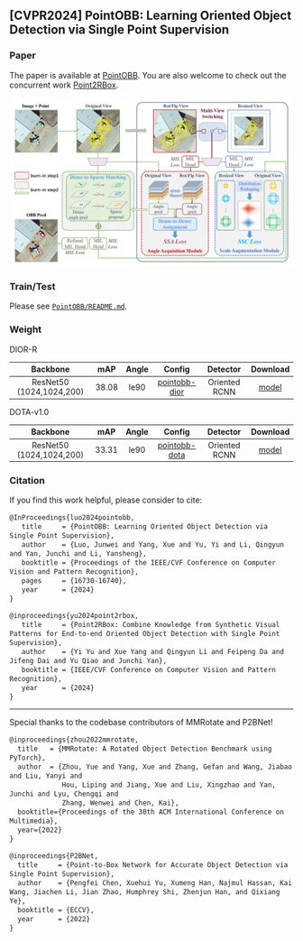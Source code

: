 ## [CVPR2024] PointOBB: Learning Oriented Object Detection via Single Point Supervision



### Paper
The paper is available at [PointOBB](https://openaccess.thecvf.com/content/CVPR2024/html/Luo_PointOBB_Learning_Oriented_Object_Detection_via_Single_Point_Supervision_CVPR_2024_paper.html). You are also welcome to check out the concurrent work [Point2RBox](https://openaccess.thecvf.com/content/CVPR2024/html/Yu_Point2RBox_Combine_Knowledge_from_Synthetic_Visual_Patterns_for_End-to-end_Oriented_CVPR_2024_paper.html).

![Pipeline Image](PointOBB/docs/pipeline.png)


### Train/Test
Please see [`PointOBB/README.md`](PointOBB/README.md).


### Weight

DIOR-R

|         Backbone         |  mAP  | Angle |  Config | Detector |                                                                                                                                                                              Download                                                                                                                                                                              |
| :----------------------: | :---: | :---: | :---:  | :------: |  :------------------------------------------------------------------------------------------------------------: |
| ResNet50 (1024,1024,200) | 38.08 | le90  | [pointobb-dior](PointOBB/configs2/pointobb/pointobb_r50_fpn_2x_dior.py)|    Oriented RCNN  |  [model](https://drive.google.com/file/d/11Z4hl6IhvoWhHIVQFpon18BY-SNwq7tD/view?usp=drive_link) |


DOTA-v1.0

|         Backbone         |  mAP  | Angle |  Config | Detector |                                                                                                                                                                              Download                                                                                                                                                                              |
| :----------------------: | :---: | :---: | :-----: | :------: |  :------------------------------------------------------------------------------------------------------------: |
| ResNet50 (1024,1024,200) | 33.31 | le90  | [pointobb-dota](PointOBB/configs2/pointobb/pointobb_r50_fpn_2x_dota10.py)|    Oriented RCNN |  [model](https://drive.google.com/file/d/1muJHHFkiS6UXUpSnE6xzd5h1QNYhO9Hj/view?usp=drive_link) |



### Citation
If you find this work helpful, please consider to cite:
```
@InProceedings{luo2024pointobb,
   title     = {PointOBB: Learning Oriented Object Detection via Single Point Supervision},
   author    = {Luo, Junwei and Yang, Xue and Yu, Yi and Li, Qingyun and Yan, Junchi and Li, Yansheng},
   booktitle = {Proceedings of the IEEE/CVF Conference on Computer Vision and Pattern Recognition},
   pages     = {16730-16740},
   year      = {2024}
}
```
```
@inproceedings{yu2024point2rbox,
   title     = {Point2RBox: Combine Knowledge from Synthetic Visual Patterns for End-to-end Oriented Object Detection with Single Point Supervision},
   author    = {Yi Yu and Xue Yang and Qingyun Li and Feipeng Da and Jifeng Dai and Yu Qiao and Junchi Yan},
   booktitle = {IEEE/CVF Conference on Computer Vision and Pattern Recognition},
   year      = {2024}
}
```

-----

Special thanks to the codebase contributors of MMRotate and P2BNet!
```
@inproceedings{zhou2022mmrotate,
  title   = {MMRotate: A Rotated Object Detection Benchmark using PyTorch},
  author  = {Zhou, Yue and Yang, Xue and Zhang, Gefan and Wang, Jiabao and Liu, Yanyi and
             Hou, Liping and Jiang, Xue and Liu, Xingzhao and Yan, Junchi and Lyu, Chengqi and
             Zhang, Wenwei and Chen, Kai},
  booktitle={Proceedings of the 30th ACM International Conference on Multimedia},
  year={2022}
}
```

```
@inproceedings{P2BNet,
  title     = {Point-to-Box Network for Accurate Object Detection via Single Point Supervision},
  author    = {Pengfei Chen, Xuehui Yu, Xumeng Han, Najmul Hassan, Kai Wang, Jiachen Li, Jian Zhao, Humphrey Shi, Zhenjun Han, and Qixiang Ye},
  booktitle = {ECCV},
  year      = {2022}
}
```
